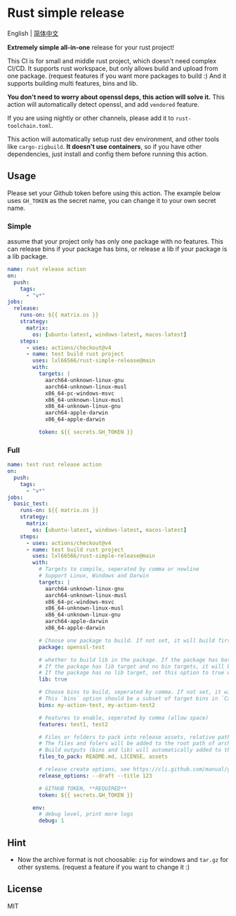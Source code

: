 # Rust simple release

English | [简体中文](./docs/README.zh-CN.md)

**Extremely simple all-in-one** release for your rust project!

This CI is for small and middle rust project, which doesn't need complex CI/CD. It supports rust workspace, but only allows build and upload from one package. (request features if you want more packages to build :) And it supports building multi features, bins and lib.

**You don't need to worry about openssl deps, this action will solve it.** This action will automatically detect openssl, and add `vendored` feature.

If you are using nightly or other channels, please add it to `rust-toolchain.toml`.

This action will automatically setup rust dev environment, and other tools like `cargo-zigbuild`. **It doesn't use containers**, so if you have other dependencies, just install and config them before running this action.

## Usage

Please set your Github token before using this action. The example below uses `GH_TOKEN` as the secret name, you can change it to your own secret name.

### Simple

assume that your project only has only one package with no features. This can release bins if your package has bins, or release a lib if your package is a lib package.

```yaml
name: rust release action
on:
  push:
    tags:
      - "v*"
jobs:
  release:
    runs-on: ${{ matrix.os }}
    strategy:
      matrix:
        os: [ubuntu-latest, windows-latest, macos-latest]
    steps:
      - uses: actions/checkout@v4
      - name: test build rust project
        uses: lxl66566/rust-simple-release@main
        with:
          targets: |
            aarch64-unknown-linux-gnu
            aarch64-unknown-linux-musl
            x86_64-pc-windows-msvc
            x86_64-unknown-linux-musl
            x86_64-unknown-linux-gnu
            aarch64-apple-darwin
            x86_64-apple-darwin

          token: ${{ secrets.GH_TOKEN }}
```

### Full

```yaml
name: test rust release action
on:
  push:
    tags:
      - "v*"
jobs:
  basic_test:
    runs-on: ${{ matrix.os }}
    strategy:
      matrix:
        os: [ubuntu-latest, windows-latest, macos-latest]
    steps:
      - uses: actions/checkout@v4
      - name: test build rust project
        uses: lxl66566/rust-simple-release@main
        with:
          # Targets to compile, seperated by comma or newline
          # Support Linux, Windows and Darwin
          targets: |
            aarch64-unknown-linux-gnu
            aarch64-unknown-linux-musl
            x86_64-pc-windows-msvc
            x86_64-unknown-linux-musl
            x86_64-unknown-linux-gnu
            aarch64-apple-darwin
            x86_64-apple-darwin

          # Choose one package to build. If not set, it will build first package in workspace.
          package: openssl-test

          # whether to build lib in the package. If the package has both lib and bin targets, you need to set this option to build lib, otherwise the lib will be ignored, only build bins.
          # If the package has lib target and no bin targets, it will build lib by default.
          # If the package has no lib target, set this option to true will cause an error.
          lib: true

          # Choose bins to build, seperated by comma. If not set, it will build all bins in the package.
          # This `bins` option should be a subset of target bins in `Cargo.toml`.
          bins: my-action-test, my-action-test2

          # Features to enable, seperated by comma (allow space)
          features: test1, test2

          # Files or folders to pack into release assets, relative path seperated by comma.
          # The files and folers will be added to the root path of archive.
          # Build outputs (bins and lib) will automatically added to the archive, you don't need to add them twice.
          files_to_pack: README.md, LICENSE, assets

          # release create options, see https://cli.github.com/manual/gh_release_create
          release_options: --draft --title 123

          # GITHUB TOKEN, **REQUIRED**
          token: ${{ secrets.GH_TOKEN }}

        env:
          # debug level, print more logs
          debug: 1
```

## Hint

- Now the archive format is not choosable: `zip` for windows and `tar.gz` for other systems. (request a feature if you want to change it :)

## License

MIT

